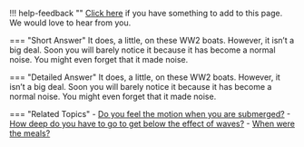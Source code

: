 !!! help-feedback ""
    [Click here](https://other.example.com/feedback) if you have something to add to this page. We would love to hear from you.

=== "Short Answer"
    It does, a little, on these WW2 boats. However, it isn’t a big deal. Soon you will barely notice it because it has become a normal noise. You might even forget that it made noise.

=== "Detailed Answer"
    It does, a little, on these WW2 boats.  However, it isn’t a big deal.  Soon you will barely notice it because it has become a normal noise.  You might even forget that it made noise.

=== "Related Topics"
    - [Do you feel the motion when you are submerged?](./do-you-feel-the-motion-when-you-are-submerged.md)
    - [How deep do you have to go to get below the effect of waves?](./how-deep-do-you-have-to-go-to-get-below-the-effect-of-waves.md)
    - [When were the meals?](./when-were-the-meals.md)
